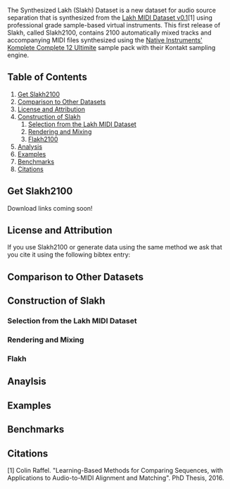 The Synthesized Lakh (Slakh) Dataset is a new dataset for audio source separation that is synthesized from the [Lakh MIDI Dataset v0.1](https://colinraffel.com/projects/lmd/)[1] using professional grade sample-based virtual instruments. This first release of Slakh, called Slakh2100, contains 2100 automatically mixed tracks and accompanying MIDI files synthesized using the [Native Instruments' Komplete Complete 12 Ultimite](https://www.native-instruments.com/en/products/komplete/bundles/komplete-12-ultimate/) sample pack with their Kontakt sampling engine.


## Table of Contents

1. [Get Slakh2100](#download)
2. [Comparison to Other Datasets](#comparison)
3. [License and Attribution](#license)
4. [Construction of Slakh](#construction)
    1. [Selection from the Lakh MIDI Dataset](#selection)
    2. [Rendering and Mixing](#rendering)
    3. [Flakh2100](#flakh)
5. [Analysis](#analysis)
6. [Examples](#examples)
7. [Benchmarks](#benchmarks)
8. [Citations](#citations)
 

## Get Slakh2100 <a name="download"></a>

Download links coming soon!

## License and Attribution <a name="license"></a>
  
If you use Slakh2100 or generate data using the same method we ask that you cite it using the following bibtex entry:

<BibTex entry here>

## Comparison to Other Datasets <a name="comparison"></a>

## Construction of Slakh <a name="construction"></a>
### Selection from the Lakh MIDI Dataset <a name="selection"></a>

### Rendering and Mixing <a name="rendering"></a>

### Flakh <a name="flakh"></a>

## Anaylsis <a name="analysis"></a>

## Examples <a name="examples"></a>

## Benchmarks <a name="benchmarks"></a>


## Citations <a name="citations"></a>

[1] Colin Raffel. "Learning-Based Methods for Comparing Sequences, with Applications to Audio-to-MIDI Alignment and Matching". PhD Thesis, 2016.
